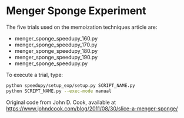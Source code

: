 # Menger Sponge Experiment

The five trials used on the memoization techniques article are:

- menger_sponge_speedupy_160.py
- menger_sponge_speedupy_170.py
- menger_sponge_speedupy_180.py
- menger_sponge_speedupy_190.py
- menger_sponge_speedupy.py

To execute a trial, type:

```bash
python speedupy/setup_exp/setup.py SCRIPT_NAME.py
python SCRIPT_NAME.py --exec-mode manual
```

Original code from John D. Cook, available at https://www.johndcook.com/blog/2011/08/30/slice-a-menger-sponge/
